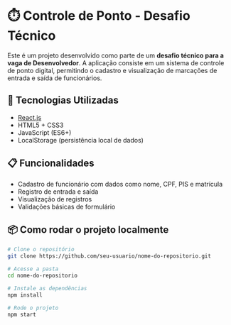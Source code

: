 # ⏱️ Controle de Ponto - Desafio Técnico

Este é um projeto desenvolvido como parte de um **desafio técnico para a vaga de Desenvolvedor**. A aplicação consiste em um sistema de controle de ponto digital, permitindo o cadastro e visualização de marcações de entrada e saída de funcionários.

## 🚀 Tecnologias Utilizadas

- [React.js](https://reactjs.org/)
- HTML5 + CSS3
- JavaScript (ES6+)
- LocalStorage (persistência local de dados)

## 📋 Funcionalidades

- Cadastro de funcionário com dados como nome, CPF, PIS e matrícula
- Registro de entrada e saída
- Visualização de registros
- Validações básicas de formulário

## 📦 Como rodar o projeto localmente

```bash
# Clone o repositório
git clone https://github.com/seu-usuario/nome-do-repositorio.git

# Acesse a pasta
cd nome-do-repositorio

# Instale as dependências
npm install

# Rode o projeto
npm start
